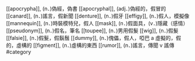 [[apocrypha]], (n．)偽經，偽書 
[[apocryphal]], (adj．)偽經的，假冒的 
[[canard]], (n．)謠言，假新聞 
[[denture]], (n．)假牙 
[[effigy]], (n．)假人，模擬像 
[[mannequin]], (n．)時裝模特兒，假人 
[[mask]], (n．)假面具，(v．)隱藏（感情） 
[[pseudonym]], (n．)假名，筆名 
[[toupee]], (n．)男用假髮 
[[wig]], (n．)假髮 
[[falsie]], (n．)假髮，假鬍鬚 
[[dummy]], (n．)傀儡，假人，啞巴 a 虛擬的，假的，虛構的 
[[figment]], (n．)虛構的東西 
[[rumor]], (n．)謠言，傳聞 v 謠傳 
#category
